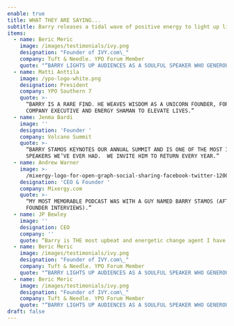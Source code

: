 ```yaml
---
enable: true
title: WHAT THEY ARE SAYING...
subtitle: Barry releases a tidal wave of positive energy to light up lives.
items:
  - name: Beric Meric
    image: /images/testimonials/ivy.png
    designation: "Founder of IVY.com\_"
    company: Tuft & Needle. YPO Forum Member
    quote: "“BARRY LIGHTS UP AUDIENCES AS A SOULFUL SPEAKER WHO GENEROUSLY GIFTS\_THE SECRETS TO WORK & LIFE SUCCESS.”"
  - name: Matti Anttila
    image: /ypo-logo-white.png
    designation: President
    company: YPO Southern 7
    quote: >-
      “BARRY IS A RARE FIND. HE WEAVES WISDOM AS A UNICORN FOUNDER, FORTUNE 500
      COMPANY EXECUTIVE AND ENERGY SHAMAN TO ELEVATE LIVES.”
  - name: Jenma Bardi
    image: ''
    designation: 'Founder '
    company: Volcano Summit
    quote: >-
      “BARRY STAMOS KEYNOTES OUR ANNUAL SUMMIT AND IS ONE OF THE MOST IMPACTFUL
      SPEAKERS WE’VE EVER HAD.  WE INVITE HIM TO RETURN EVERY YEAR.”
  - name: Andrew Warner
    image: >-
      /mixergy-logo-for-open-graph-social-sharing-facebook-twitter-1200x630-1.png
    designation: 'CEO & Founder '
    company: Mixergy.com
    quote: >-
      “MY MOST MEMORABLE PODCAST WAS WITH A GUY NAMED BARRY STAMOS (AFTER 1,500+
      FOUNDER INTERVIEWS).”
  - name: JP Bewley
    image: ''
    designation: CEO
    company: ''
    quote: “Barry is THE most upbeat and energetic change agent I have EVER met. .”
  - name: Beric Meric
    image: /images/testimonials/ivy.png
    designation: "Founder of IVY.com\_"
    company: Tuft & Needle. YPO Forum Member
    quote: "“BARRY LIGHTS UP AUDIENCES AS A SOULFUL SPEAKER WHO GENEROUSLY GIFTS\_THE SECRETS TO WORK & LIFE SUCCESS.”"
  - name: Beric Meric
    image: /images/testimonials/ivy.png
    designation: "Founder of IVY.com\_"
    company: Tuft & Needle. YPO Forum Member
    quote: "“BARRY LIGHTS UP AUDIENCES AS A SOULFUL SPEAKER WHO GENEROUSLY GIFTS\_THE SECRETS TO WORK & LIFE SUCCESS.”"
draft: false
---
```

